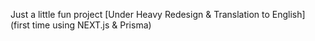 Just a little fun project [Under Heavy Redesign & Translation to English] (first time using NEXT.js & Prisma)
